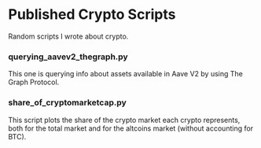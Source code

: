 # Published Crypto Scripts
Random scripts I wrote about crypto.


### querying_aavev2_thegraph.py
This one is querying info about assets available in Aave V2 by using The Graph Protocol.


### share_of_cryptomarketcap.py
This script plots the share of the crypto market each crypto represents, both for the total market and for the altcoins market (without accounting for BTC).
